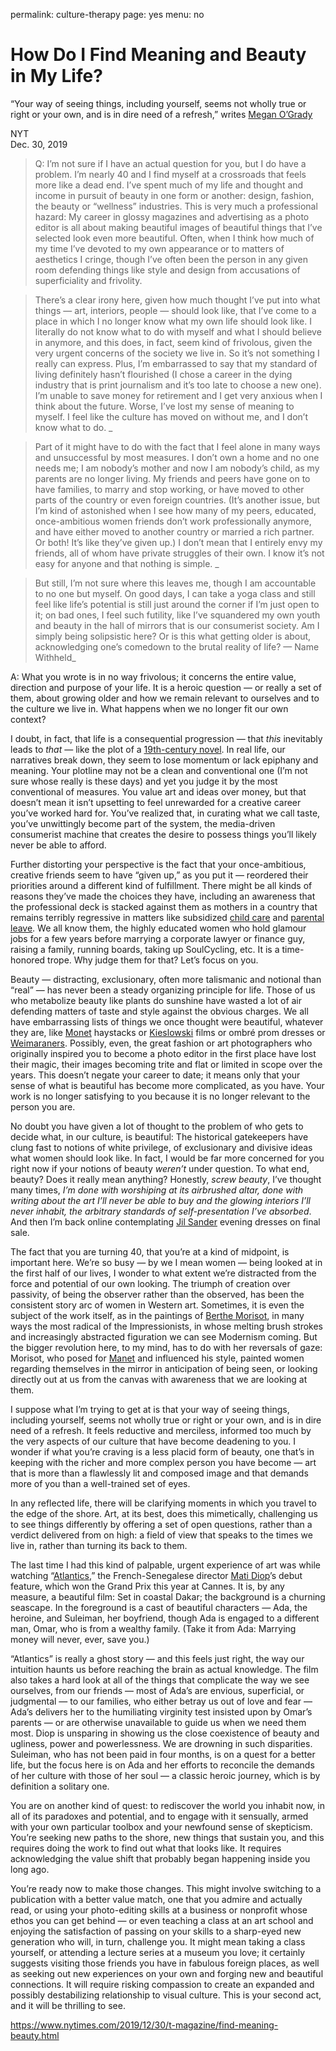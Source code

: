 permalink: culture-therapy
page: yes
menu: no

# How Do I Find Meaning and Beauty in My Life?

“Your way of seeing things, including yourself, seems not wholly true or right or your own, and is in dire need of a refresh,” writes [Megan O’Grady](https://www.nytimes.com/by/megan-o-grady)

NYT  
Dec. 30, 2019

> Q: I’m not sure if I have an actual question for you, but I do have a problem. I’m nearly 40 and I find myself at a crossroads that feels more like a dead end. I’ve spent much of my life and thought and income in pursuit of beauty in one form or another: design, fashion, the beauty or “wellness” industries. This is very much a professional hazard: My career in glossy magazines and advertising as a photo editor is all about making beautiful images of beautiful things that I’ve selected look even more beautiful. Often, when I think how much of my time I’ve devoted to my own appearance or to matters of aesthetics I cringe, though I’ve often been the person in any given room defending things like style and design from accusations of superficiality and frivolity. 

> There’s a clear irony here, given how much thought I’ve put into what things — art, interiors, people — should look like, that I’ve come to a place in which I no longer know what my own life should look like. I literally do not know what to do with myself and what I should believe in anymore, and this does, in fact, seem kind of frivolous, given the very urgent concerns of the society we live in. So it’s not something I really can express. Plus, I’m embarrassed to say that my standard of living definitely hasn’t flourished (I chose a career in the dying industry that is print journalism and it’s too late to choose a new one). I’m unable to save money for retirement and I get very anxious when I think about the future. Worse, I’ve lost my sense of meaning to myself. I feel like the culture has moved on without me, and I don’t know what to do. _

> Part of it might have to do with the fact that I feel alone in many ways and unsuccessful by most measures. I don’t own a home and no one needs me; I am nobody’s mother and now I am nobody’s child, as my parents are no longer living. My friends and peers have gone on to have families, to marry and stop working, or have moved to other parts of the country or even foreign countries. (It’s another issue, but I’m kind of astonished when I see how many of my peers, educated, once-ambitious women friends don’t work professionally anymore, and have either moved to another country or married a rich partner. Or both! It’s like they’ve given up.) I don’t mean that I entirely envy my friends, all of whom have private struggles of their own. I know it’s not easy for anyone and that nothing is simple. _

> But still, I’m not sure where this leaves me, though I am accountable to no one but myself. On good days, I can take a yoga class and still feel like life’s potential is still just around the corner if I’m just open to it; on bad ones, I feel such futility, like I’ve squandered my own youth and beauty in the hall of mirrors that is our consumerist society. Am I simply being solipsistic here? Or is this what getting older is about, acknowledging one’s comedown to the brutal reality of life? — Name Withheld_

A: What you wrote is in no way frivolous; it concerns the entire value, direction and purpose of your life. It is a heroic question — or really a set of them, about growing older and how we remain relevant to ourselves and to the culture we live in. What happens when we no longer fit our own context?

I doubt, in fact, that life is a consequential progression — that _this_ inevitably leads to _that_ — like the plot of a [19th-century novel](https://www.nytimes.com/2019/05/07/t-magazine/historical-fiction-books.html). In real life, our narratives break down, they seem to lose momentum or lack epiphany and meaning. Your plotline may not be a clean and conventional one (I’m not sure whose really is these days) and yet you judge it by the most conventional of measures. You value art and ideas over money, but that doesn’t mean it isn’t upsetting to feel unrewarded for a creative career you’ve worked hard for. You’ve realized that, in curating what we call taste, you’ve unwittingly become part of the system, the media-driven consumerist machine that creates the desire to possess things you’ll likely never be able to afford.

Further distorting your perspective is the fact that your once-ambitious, creative friends seem to have “given up,” as you put it — reordered their priorities around a different kind of fulfillment. There might be all kinds of reasons they’ve made the choices they have, including an awareness that the professional deck is stacked against them as mothers in a country that remains terribly regressive in matters like subsidized [child care](https://www.nytimes.com/topic/subject/child-care) and [parental leave](https://www.nytimes.com/2019/02/15/us/paid-family-leave.html). We all know them, the highly educated women who hold glamour jobs for a few years before marrying a corporate lawyer or finance guy, raising a family, running boards, taking up SoulCycling, etc. It is a time-honored trope. Why judge them for that? Let’s focus on you.

Beauty — distracting, exclusionary, often more talismanic and notional than “real” — has never been a steady organizing principle for life. Those of us who metabolize beauty like plants do sunshine have wasted a lot of air defending matters of taste and style against the obvious charges. We all have embarrassing lists of things we once thought were beautiful, whatever they are, like [Monet](https://www.nytimes.com/topic/person/claude-monet) haystacks or [Kieslowski](https://www.nytimes.com/1996/03/14/nyregion/krzysztof-kieslowski-maker-of-enigmatic-films-dies-at-54.html) films or ombré prom dresses or [Weimaraners](https://www.nytimes.com/2017/08/24/t-magazine/art/william-wegman-photos-being-human.html). Possibly, even, the great fashion or art photographers who originally inspired you to become a photo editor in the first place have lost their magic, their images becoming trite and flat or limited in scope over the years. This doesn’t negate your career to date; it means only that your sense of what is beautiful has become more complicated, as you have. Your work is no longer satisfying to you because it is no longer relevant to the person you are.

No doubt you have given a lot of thought to the problem of who gets to decide what, in our culture, is beautiful: The historical gatekeepers have clung fast to notions of white privilege, of exclusionary and divisive ideas what women should look like. In fact, I would be far more concerned for you right now if your notions of beauty _weren’t_ under question. To what end, beauty? Does it really mean anything? Honestly, _screw beauty_, I’ve thought many times, _I’m done with worshiping at its airbrushed altar, done with writing about the art I’ll never be able to buy and the glowing interiors I’ll never inhabit, the arbitrary standards of self-presentation I’ve absorbed_. And then I’m back online contemplating [Jil Sander](https://www.nytimes.com/2018/09/21/t-magazine/luke-lucie-meier-jil-sander.html) evening dresses on final sale.

The fact that you are turning 40, that you’re at a kind of midpoint, is important here. We’re so busy — by we I mean women — being looked at in the first half of our lives, I wonder to what extent we’re distracted from the force and potential of our own looking. The triumph of creation over passivity, of being the observer rather than the observed, has been the consistent story arc of women in Western art. Sometimes, it is even the subject of the work itself, as in the paintings of [Berthe Morisot](https://www.nytimes.com/1988/05/15/arts/morisot-a-neglected-impressionist.html), in many ways the most radical of the Impressionists, in whose melting brush strokes and increasingly abstracted figuration we can see Modernism coming. But the bigger revolution here, to my mind, has to do with her reversals of gaze: Morisot, who posed for [Manet](https://www.nytimes.com/topic/person/edouard-manet) and influenced his style, painted women regarding themselves in the mirror in anticipation of being seen, or looking directly out at us from the canvas with awareness that we are looking at them.

I suppose what I’m trying to get at is that your way of seeing things, including yourself, seems not wholly true or right or your own, and is in dire need of a refresh. It feels reductive and merciless, informed too much by the very aspects of our culture that have become deadening to you. I wonder if what you’re craving is a less placid form of beauty, one that’s in keeping with the richer and more complex person you have become — art that is more than a flawlessly lit and composed image and that demands more of you than a well-trained set of eyes.

In any reflected life, there will be clarifying moments in which you travel to the edge of the shore. Art, at its best, does this mimetically, challenging us to see things differently by offering a set of open questions, rather than a verdict delivered from on high: a field of view that speaks to the times we live in, rather than turning its back to them.

The last time I had this kind of palpable, urgent experience of art was while watching “[Atlantics](https://mk2films.com/en/film/atlantics/),” the French-Senegalese director [Mati Diop](https://www.nytimes.com/2019/05/20/arts/cannes-film-festival-black-director.html)’s debut feature, which won the Grand Prix this year at Cannes. It is, by any measure, a beautiful film: Set in coastal Dakar; the background is a churning seascape. In the foreground is a cast of beautiful characters — Ada, the heroine, and Suleiman, her boyfriend, though Ada is engaged to a different man, Omar, who is from a wealthy family. (Take it from Ada: Marrying money will never, ever, save you.)

“Atlantics” is really a ghost story — and this feels just right, the way our intuition haunts us before reaching the brain as actual knowledge. The film also takes a hard look at all of the things that complicate the way we see ourselves, from our friends — most of Ada’s are envious, superficial, or judgmental — to our families, who either betray us out of love and fear — Ada’s delivers her to the humiliating virginity test insisted upon by Omar’s parents — or are otherwise unavailable to guide us when we need them most. Diop is unsparing in showing us the close coexistence of beauty and ugliness, power and powerlessness. We are drowning in such disparities. Suleiman, who has not been paid in four months, is on a quest for a better life, but the focus here is on Ada and her efforts to reconcile the demands of her culture with those of her soul — a classic heroic journey, which is by definition a solitary one.

You are on another kind of quest: to rediscover the world you inhabit now, in all of its paradoxes and potential, and to engage with it sensually, armed with your own particular toolbox and your newfound sense of skepticism. You’re seeking new paths to the shore, new things that sustain you, and this requires doing the work to find out what that looks like. It requires acknowledging the value shift that probably began happening inside you long ago.

You’re ready now to make those changes. This might involve switching to a publication with a better value match, one that you admire and actually read, or using your photo-editing skills at a business or nonprofit whose ethos you can get behind — or even teaching a class at an art school and enjoying the satisfaction of passing on your skills to a sharp-eyed new generation who will, in turn, challenge you. It might mean taking a class yourself, or attending a lecture series at a museum you love; it certainly suggests visiting those friends you have in fabulous foreign places, as well as seeking out new experiences on your own and forging new and beautiful connections. It will require risking compassion to create an expanded and possibly destabilizing relationship to visual culture. This is your second act, and it will be thrilling to see.

https://www.nytimes.com/2019/12/30/t-magazine/find-meaning-beauty.html